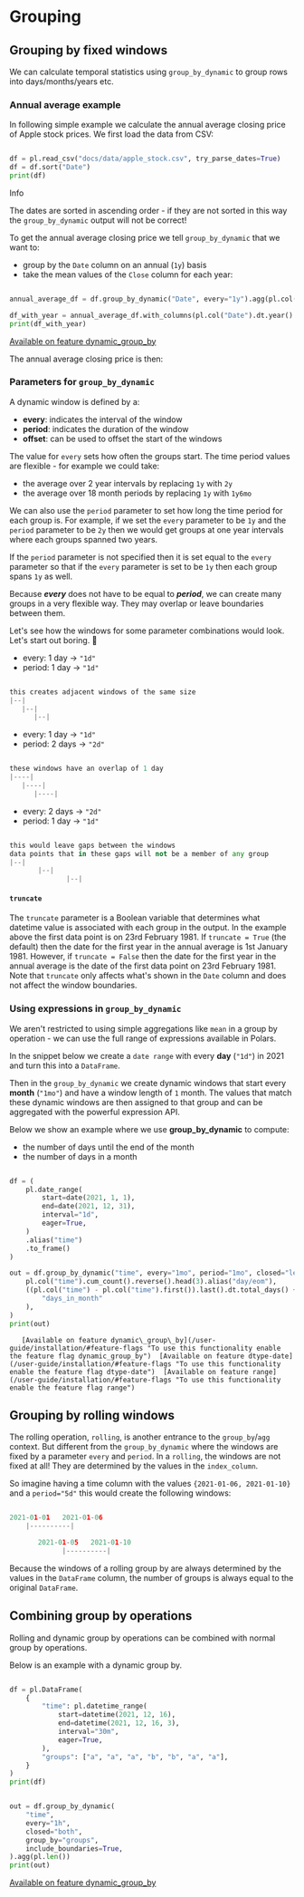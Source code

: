 # Grouping


## Grouping by fixed windows


We can calculate temporal statistics using `group_by_dynamic` to group rows into days/months/years etc.


### Annual average example


In following simple example we calculate the annual average closing price of Apple stock prices. We first load the data from CSV:





 

```python

df = pl.read_csv("docs/data/apple_stock.csv", try_parse_dates=True)
df = df.sort("Date")
print(df)

```





 












Info


The dates are sorted in ascending order - if they are not sorted in this way the `group_by_dynamic` output will not be correct!



To get the annual average closing price we tell `group_by_dynamic` that we want to:


* group by the `Date` column on an annual (`1y`) basis
* take the mean values of the `Close` column for each year:





 

```python

annual_average_df = df.group_by_dynamic("Date", every="1y").agg(pl.col("Close").mean())

df_with_year = annual_average_df.with_columns(pl.col("Date").dt.year().alias("year"))
print(df_with_year)

```





   [Available on feature dynamic\_group\_by](/user-guide/installation/#feature-flags "To use this functionality enable the feature flag dynamic_group_by")








The annual average closing price is then:





### Parameters for `group_by_dynamic`


A dynamic window is defined by a:


* **every**: indicates the interval of the window
* **period**: indicates the duration of the window
* **offset**: can be used to offset the start of the windows


The value for `every` sets how often the groups start. The time period values are flexible - for example we could take:


* the average over 2 year intervals by replacing `1y` with `2y`
* the average over 18 month periods by replacing `1y` with `1y6mo`


We can also use the `period` parameter to set how long the time period for each group is. For example, if we set the `every` parameter to be `1y` and the `period` parameter to be `2y` then we would get groups at one year intervals where each groups spanned two years.


If the `period` parameter is not specified then it is set equal to the `every` parameter so that if the `every` parameter is set to be `1y` then each group spans `1y` as well.


Because ***every*** does not have to be equal to ***period***, we can create many groups in a very flexible way. They may overlap
or leave boundaries between them.


Let's see how the windows for some parameter combinations would look. Let's start out boring. 🥱


* every: 1 day -> `"1d"`
* period: 1 day -> `"1d"`



```python

this creates adjacent windows of the same size
|--|
   |--|
      |--|

```

* every: 1 day -> `"1d"`
* period: 2 days -> `"2d"`



```python

these windows have an overlap of 1 day
|----|
   |----|
      |----|

```

* every: 2 days -> `"2d"`
* period: 1 day -> `"1d"`



```python

this would leave gaps between the windows
data points that in these gaps will not be a member of any group
|--|
       |--|
              |--|

```

#### `truncate`


The `truncate` parameter is a Boolean variable that determines what datetime value is associated with each group in the output. In the example above the first data point is on 23rd February 1981. If `truncate = True` (the default) then the date for the first year in the annual average is 1st January 1981. However, if `truncate = False` then the date for the first year in the annual average is the date of the first data point on 23rd February 1981. Note that `truncate` only affects what's shown in the
`Date` column and does not affect the window boundaries.


### Using expressions in `group_by_dynamic`


We aren't restricted to using simple aggregations like `mean` in a group by operation - we can use the full range of expressions available in Polars.


In the snippet below we create a `date range` with every **day** (`"1d"`) in 2021 and turn this into a `DataFrame`.


Then in the `group_by_dynamic` we create dynamic windows that start every **month** (`"1mo"`) and have a window length of `1` month. The values that match these dynamic windows are then assigned to that group and can be aggregated with the powerful expression API.


Below we show an example where we use **group\_by\_dynamic** to compute:


* the number of days until the end of the month
* the number of days in a month





     

```python

df = (
    pl.date_range(
        start=date(2021, 1, 1),
        end=date(2021, 12, 31),
        interval="1d",
        eager=True,
    )
    .alias("time")
    .to_frame()
)

out = df.group_by_dynamic("time", every="1mo", period="1mo", closed="left").agg(
    pl.col("time").cum_count().reverse().head(3).alias("day/eom"),
    ((pl.col("time") - pl.col("time").first()).last().dt.total_days() + 1).alias(
        "days_in_month"
    ),
)
print(out)

```





       [Available on feature dynamic\_group\_by](/user-guide/installation/#feature-flags "To use this functionality enable the feature flag dynamic_group_by")  [Available on feature dtype-date](/user-guide/installation/#feature-flags "To use this functionality enable the feature flag dtype-date")  [Available on feature range](/user-guide/installation/#feature-flags "To use this functionality enable the feature flag range")











## Grouping by rolling windows


The rolling operation, `rolling`, is another entrance to the `group_by`/`agg` context. But different from the `group_by_dynamic` where the windows are fixed by a parameter `every` and `period`. In a `rolling`, the windows are not fixed at all! They are determined
by the values in the `index_column`.


So imagine having a time column with the values `{2021-01-06, 2021-01-10}` and a `period="5d"` this would create the following
windows:



```python

2021-01-01   2021-01-06
    |----------|

       2021-01-05   2021-01-10
             |----------|

```

Because the windows of a rolling group by are always determined by the values in the `DataFrame` column, the number of
groups is always equal to the original `DataFrame`.


## Combining group by operations


Rolling and dynamic group by operations can be combined with normal group by operations.


Below is an example with a dynamic group by.





 

```python

df = pl.DataFrame(
    {
        "time": pl.datetime_range(
            start=datetime(2021, 12, 16),
            end=datetime(2021, 12, 16, 3),
            interval="30m",
            eager=True,
        ),
        "groups": ["a", "a", "a", "b", "b", "a", "a"],
    }
)
print(df)

```





 














 

```python

out = df.group_by_dynamic(
    "time",
    every="1h",
    closed="both",
    group_by="groups",
    include_boundaries=True,
).agg(pl.len())
print(out)

```





   [Available on feature dynamic\_group\_by](/user-guide/installation/#feature-flags "To use this functionality enable the feature flag dynamic_group_by")









